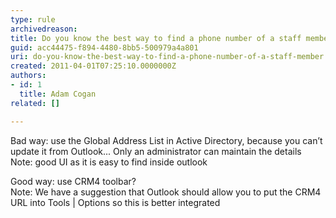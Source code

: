 ```yaml
---
type: rule
archivedreason: 
title: Do you know the best way to find a phone number of a staff member?
guid: acc44475-f894-4480-8bb5-500979a4a801
uri: do-you-know-the-best-way-to-find-a-phone-number-of-a-staff-member
created: 2011-04-01T07:25:10.0000000Z
authors:
- id: 1
  title: Adam Cogan
related: []

---
```




  <p>Bad way&#58; use the Global Address List in Active Directory, because you can’t update it from Outlook... Only an administrator can maintain the details<br>
Note&#58; good UI as it is easy to find inside outlook</p>
<p>Good way&#58; use CRM4 toolbar?<br>
Note&#58; We have a suggestion that Outlook should allow you to put the CRM4 URL into Tools | Options so this is better integrated</p>

<br><excerpt class='endintro'></excerpt><br>



